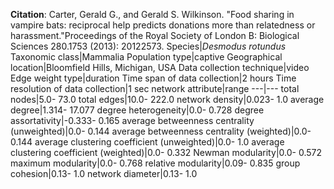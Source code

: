 **Citation**: Carter, Gerald G., and Gerald S. Wilkinson. "Food sharing in vampire bats: reciprocal help predicts donations more than relatedness or harassment."Proceedings of the Royal Society of London B: Biological Sciences 280.1753 (2013): 20122573.
Species|*Desmodus rotundus*
Taxonomic class|Mammalia
Population type|captive
Geographical location|Bloomfield Hills, Michigan, USA
Data collection technique|video
Edge weight type|duration
Time span of data collection|2 hours
Time resolution of data collection|1 sec
network attribute|range
---|---
total nodes|5.0- 73.0
total edges|10.0- 222.0
network density|0.023- 1.0
average degree|1.314- 17.077
degree heterogeneity|0.0- 0.728
degree assortativity|-0.333- 0.165
average betweenness centrality (unweighted)|0.0- 0.144
average betweenness centrality (weighted)|0.0- 0.144
average clustering coefficient (unweighted)|0.0- 1.0
average clustering coefficient (weighted)|0.0- 0.332
Newman modularity|0.0- 0.572
maximum modularity|0.0- 0.768
relative modularity|0.09- 0.835
group cohesion|0.13- 1.0
network diameter|0.13- 1.0
